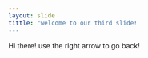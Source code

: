 ```yaml
---
layout: slide
tittle: "welcome to our third slide!
---
```

Hi there!
use the right arrow to go back!